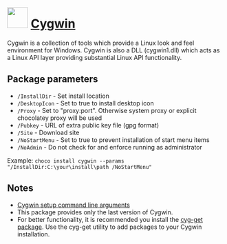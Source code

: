 # <img src="https://cdn.jsdelivr.net/gh/chocolatey-community/chocolatey-coreteampackages@c8d48758cdc18d43e6c1525824720377c8b9ba24/icons/Cygwin.png" width="48" height="48"/> [Cygwin](https://chocolatey.org/packages/Cygwin)

Cygwin is a collection of tools which provide a Linux look and feel environment for Windows. Cygwin is also a DLL (cygwin1.dll) which acts as a Linux API layer providing substantial Linux API functionality.

## Package parameters

- `/InstallDir`  - Set install location
- `/DesktopIcon` - Set to true to install desktop icon
- `/Proxy`       - Set to "proxy:port". Otherwise system proxy or explicit chocolatey proxy will be used
- `/Pubkey`      - URL of extra public key file (gpg format)
- `/Site`        - Download site
- `/NoStartMenu` - Set to true to prevent installation of start menu items
- `/NoAdmin`     - Do not check for and enforce running as administrator

Example: `choco install cygwin --params "/InstallDir:C:\your\install\path /NoStartMenu"`

## Notes

- [Cygwin setup command line arguments](https://cygwin.com/faq/faq.html#faq.setup.cli)
- This package provides only the last version of Cygwin.
- For better functionality, it is recommended you install the [cyg-get package](/packages/cyg-get). Use the cyg-get utility to add packages to your Cygwin installation.

